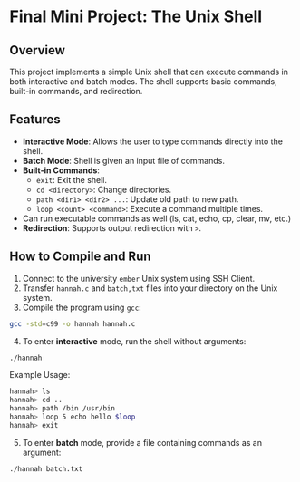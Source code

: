 # Final Mini Project: The Unix Shell

## Overview
This project implements a simple Unix shell that can execute commands in both interactive and batch modes. The shell supports basic commands, built-in commands, and redirection.

## Features
- **Interactive Mode**: Allows the user to type commands directly into the shell.
- **Batch Mode**: Shell is given an input file of commands.
- **Built-in Commands**:
  - `exit`: Exit the shell.
  - `cd <directory>`: Change directories.
  - `path <dir1> <dir2> ...`: Update old path to new path.
  - `loop <count> <command>`: Execute a command multiple times.
- Can run executable commands as well (ls, cat, echo, cp, clear, mv, etc.)
-  **Redirection**: Supports output redirection with `>`.

## How to Compile and Run
1. Connect to the university `ember` Unix system using SSH Client.
2. Transfer `hannah.c` and `batch,txt` files into your directory on the Unix system.
3. Compile the program using `gcc`:
```bash
gcc -std=c99 -o hannah hannah.c
```
4. To enter **interactive** mode, run the shell without arguments:
```bash
./hannah
```
Example Usage:
```bash
hannah> ls
hannah> cd ..
hannah> path /bin /usr/bin
hannah> loop 5 echo hello $loop
hannah> exit
```
5. To enter **batch** mode, provide a file containing commands as an argument:
```bash
./hannah batch.txt
```
